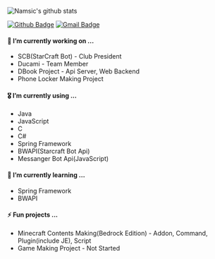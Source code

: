 <!--
**namsic6460/namsic6460** is a ✨ _special_ ✨ repository because its `README.md` (this file) appears on your GitHub profile.

Here are some ideas to get you started:

- 🔭 I’m currently working on ...
- 🌱 I’m currently learning ...
- 👯 I’m looking to collaborate on ...
- 🤔 I’m looking for help with ...
- 💬 Ask me about ...
- 📫 How to reach me: ...
- 😄 Pronouns: ...
- ⚡ Fun fact: ...

#### 🏫  I’m currently studying on ...
* Daegu Software Meister High School
-->
![Namsic's github stats](https://github-readme-stats.vercel.app/api?username=namsic6460&show_icons=true&hide_border=true&count_private=true)

  [![Github Badge](https://img.shields.io/badge/Github-000000?style=flat-square&logo=Github&logoColor=white&link=namsic6460@gmail.com)](namsic6460@gmail.com)
  [![Gmail Badge](https://img.shields.io/badge/Gmail-d14836?style=flat-square&logo=Gmail&logoColor=white&link=namsic6460@gmail.com)](namsic6460@gmail.com)

#### 🔭  I’m currently working on ...
* SCB(StarCraft Bot) - Club President
* Ducami - Team Member
* DBook Project - Api Server, Web Backend
* Phone Locker Making Project

#### 🎖  I’m currently using ...
* Java
* JavaScript
* C
* C#
* Spring Framework
* BWAPI(Starcraft Bot Api)
* Messanger Bot Api(JavaScript)


#### 🛫  I’m currently learning ...
* Spring Framework
* BWAPI

#### ⚡ Fun projects ...
* Minecraft Contents Making(Bedrock Edition) - Addon, Command, Plugin(include JE), Script
* Game Making Project - Not Started
